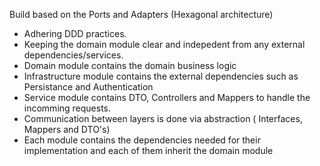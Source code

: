 Build based on the Ports and Adapters (Hexagonal architecture)
- Adhering DDD practices.
- Keeping the domain module clear and indepedent from any external dependencies/services.
- Domain module contains the domain business logic
- Infrastructure module contains the external dependencies such as Persistance and Authentication
- Service module contains DTO, Controllers and Mappers to handle the incomming requests.
- Communication between layers is done via abstraction ( Interfaces, Mappers and DTO's)
- Each module contains the dependencies needed for their implementation and each of them inherit the domain module
